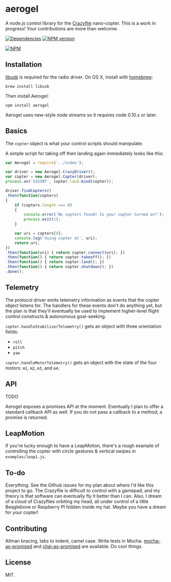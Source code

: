 aerogel
=======

A node.js control library for the [Crazyflie](http://wiki.bitcraze.se/projects:crazyflie:userguide:index) nano-copter. This is a work in progress! Your contributions are more than welcome.

[![Dependencies](https://david-dm.org/ceejbot/aerogel.png)](https://david-dm.org/ceejbot/aerogel) [![NPM version](https://badge.fury.io/js/aerogel.png)](http://badge.fury.io/js/aerogel)

[![NPM](https://nodei.co/npm/aerogel.png)](https://nodei.co/npm/aerogel/)

## Installation

[libusb](http://sourceforge.net/projects/libusb/) is required for the radio driver. On OS X, install with [homebrew](http://mxcl.github.io/homebrew/):

`brew install libusb`

Then install Aerogel:

`npm install aerogel`

Aerogel uses new-style node streams so it requires node 0.10.x or later.

## Basics

The `copter` object is what your control scripts should manipulate.

A simple script for taking off then landing again immediately looks like this:

```javascript
var Aerogel = require('../index');

var driver = new Aerogel.CrazyDriver();
var copter = new Aerogel.Copter(driver);
process.on('SIGINT', copter.land.bind(copter));

driver.findCopters()
.then(function(copters)
{
	if (copters.length === 0)
	{
		console.error('No copters found! Is your copter turned on?');
		process.exit(1);
	}

	var uri = copters[0];
	console.log('Using copter at', uri);
	return uri;
})
.then(function(uri) { return copter.connect(uri); })
.then(function() { return copter.takeoff(); })
.then(function() { return copter.land(); })
.then(function() { return copter.shutdown(); })
.done();
```

## Telemetry

The protocol driver emits telemetry information as events that the copter object listens for. The handlers for these events don't do anything yet, but the plan is that they'll eventually be used to implement higher-level flight control constructs & autonomous goal-seeking.

`copter.handleStabilizerTelemetry()` gets an object with three orientation fields:

- `roll`
- `pitch`
- `yaw`

`copter.handleMotorTelemetry()` gets an object with the state of the four motors: `m1`, `m2`, `m3`, and `m4`.

## API

TODO

Aerogel exposes a promises API at the moment. Eventually I plan to offer a standard callback API as well. If you do not pass a callback to a method, a promise is returned. 

## LeapMotion

If you're lucky enough to have a LeapMotion, there's a rough example of controlling the copter with circle gestures & vertical swipes in `examples/leap1.js`.

## To-do

Everything. See the Github issues for my plan about where I'd like this project to go. The Crazyflie is difficult to control with a gamepad, and my theory is that software can eventually fly it better than I can. Also, I dream of a cloud of Crazyflies orbiting my head, all under control of a little Beaglebone or Raspberry PI hidden inside my hat. Maybe you have a dream for your copter!

## Contributing

Allman bracing, tabs to indent, camel case. Write tests in Mocha. [mocha-as-promised](https://github.com/domenic/mocha-as-promised) and [chai-as-promised](https://github.com/domenic/chai-as-promised/) are available. Do cool things.

## License

MIT.
